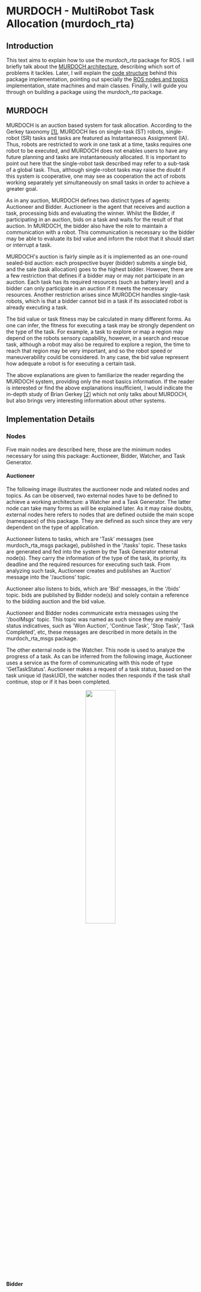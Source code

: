 # MURDOCH - MultiRobot Task Allocation (murdoch_rta)

## Introduction

This text aims to explain how to use the *murdoch_rta* package for ROS. I will briefly talk about the [MURDOCH architecture](#Murdoch), describing which sort of problems it tackles. Later, I will explain the [code structure](#Implementation-Details) behind this package implementation, pointing out specially the [ROS nodes and topics](#Nodes) implementation, state machines and main classes. Finally, I will guide you through on building a package using the *murdoch_rta* package.


## MURDOCH
MURDOCH is an auction based system for task allocation. According to the Gerkey taxonomy [[1]][1-ref], MURDOCH lies on single-task (ST) robots, single-robot (SR) tasks and tasks are featured as Instantaneous Assignment (IA). Thus, robots are restricted to work in one task at a time, tasks requires one robot to be executed, and MURDOCH does not enables users to have any future planning and tasks are instantaneously allocated. It is important to point out here that the single-robot task described may refer to a sub-task of a global task. Thus, although single-robot tasks may raise the doubt if this system is cooperative, one may see as cooperation the act of robots working separately yet simultaneously on small tasks in order to achieve a greater goal.

As in any auction, MURDOCH defines two distinct types of agents: Auctioneer and Bidder. Auctioneer is the agent that receives and auction a task, processing bids and evaluating the winner. Whilst the Bidder, if participating in an auction, bids on a task and waits for the result of that auction. In MURDOCH, the bidder also have the role to maintain a communication with a robot. This communication is necessary so the bidder may be able to evaluate its bid value and inform the robot that it should start or interrupt a task.

MURDOCH's auction is fairly simple as it is implemented as an one-round sealed-bid auction: each prospective buyer (bidder) submits a single bid, and the sale (task allocation) goes to the highest bidder. However, there are a few restriction that defines if a bidder may or may not participate in an auction. Each task has its required resources (such as battery level) and a bidder can only participate in an auction if it meets the necessary resources. Another restriction arises since MURODCH handles single-task robots, which is that a bidder cannot bid in a task if its associated robot is already executing a task.

The bid value or task fitness may be calculated in many different forms. As one can infer, the fitness for executing a task may be strongly dependent on the type of the task. For example, a task to explore or map a region may depend on the robots sensory capability, however, in a search and rescue task, although a robot may also be required to explore a region, the time to reach that region may be very important, and so the robot speed or maneuverability could be considered. In any case, the bid value represent how adequate a robot is for executing a certain task.

The above explanations are given to familiarize the reader regarding the MURDOCH system, providing only the most basics information. If the reader is interested or find the above explanations insufficient, I would indicate the in-depth study of Brian Gerkey [[2]][2-ref] which not only talks about MURDOCH, but also brings very interesting information about other systems.

## Implementation Details
### Nodes
Five main nodes are described here, those are the minimum nodes necessary for using this package: Auctioneer, Bidder, Watcher, and Task Generator.

#### Auctioneer
The following image illustrates the auctioneer node and related nodes and topics. As can be observed, two external nodes have to be defined to achieve a working architecture: a Watcher and a Task Generator. The latter node can take many forms as will be explained later. As it may raise doubts, external nodes here refers to nodes that are defined outside the main scope (namespace) of this package. They are defined as such since they are very dependent on the type of application.

Auctioneer listens to tasks, which are 'Task' messages (see murdoch_rta_msgs package), published in the '/tasks' topic. These tasks are generated and fed into the system by the Task Generator external node(s). They carry the information of the type of the task, its priority, its deadline and the required resources for executing such task. From analyzing such task, Auctioneer creates and publishes an 'Auction' message into the '/auctions' topic.

Auctioneer also listens to bids, which are 'Bid' messages, in the '/bids' topic. bids are published by Bidder node(s) and solely contain a reference to the bidding auction and the bid value.

Auctioneer and Bidder nodes communicate extra messages using the '/boolMsgs' topic. This topic was named as such since they are mainly status indicatives, such as 'Won Auction', 'Continue Task', 'Stop Task', 'Task Completed', etc, these messages are described in more details in the murdoch_rta_msgs package.

The other external node is the Watcher. This node is used to analyze the progress of a task. As can be inferred from the following image, Auctioneer uses a service as the form of communicating with this node of type 'GetTaskStatus'. Auctioneer makes a request of a task status, based on the task unique id (taskUID), the watcher nodes then responds if the task shall continue, stop or if it has been completed.

<p align="center">
  <img src=https://lh6.googleusercontent.com/HvmF4PXyN2CIZ1lbEPPZa7IWjGPM0EB3anfIX7kj00I5gcaHI7HdLRUjXA2R3bNP68auMkwdAovAZM91Fzmx=w1855-h982 width="40%"><img />
</p>

#### Bidder



[//]: # (Links References)
[1-ref]: http://robotics.stanford.edu/~gerkey/research/final_papers/mrta-taxonomy.pdf
[2-ref]: http://robotics.stanford.edu/~gerkey/research/final_papers/diss.pdf
